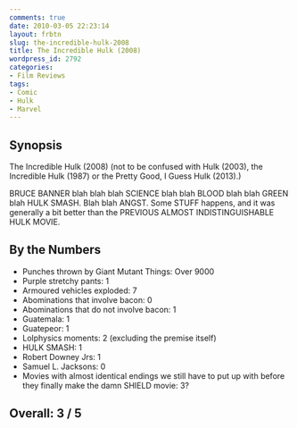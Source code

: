 ```yaml
---
comments: true
date: 2010-03-05 22:23:14
layout: frbtn
slug: the-incredible-hulk-2008
title: The Incredible Hulk (2008)
wordpress_id: 2792
categories:
- Film Reviews
tags:
- Comic
- Hulk
- Marvel
---
```


Synopsis
--------

The Incredible Hulk (2008) (not to be confused with Hulk (2003), the Incredible Hulk (1987) or the Pretty Good, I Guess Hulk (2013).)

BRUCE BANNER blah blah blah SCIENCE blah blah BLOOD blah blah GREEN blah HULK SMASH.  Blah blah ANGST.  Some STUFF happens, and it was generally a bit better than the PREVIOUS ALMOST INDISTINGUISHABLE HULK MOVIE.

By the Numbers
--------------

* Punches thrown by Giant Mutant Things: Over 9000
* Purple stretchy pants: 1
* Armoured vehicles exploded: 7
* Abominations that involve bacon: 0
* Abominations that do not involve bacon: 1
* Guatemala: 1
* Guatepeor: 1
* Lolphysics moments: 2 (excluding the premise itself)
* HULK SMASH: 1
* Robert Downey Jrs: 1
* Samuel L. Jacksons: 0
* Movies with almost identical endings we still have to put up with before they finally make the damn SHIELD movie: 3?

Overall: 3 / 5
--------------
